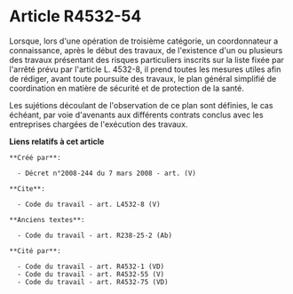 # Article R4532-54

Lorsque, lors d'une opération de troisième catégorie, un coordonnateur a connaissance, après le début des travaux, de
l'existence d'un ou plusieurs des travaux présentant des risques particuliers inscrits sur la liste fixée par l'arrêté prévu
par l'article L. 4532-8, il prend toutes les mesures utiles afin de rédiger, avant toute poursuite des travaux, le plan
général simplifié de coordination en matière de sécurité et de protection de la santé. 

Les sujétions découlant de l'observation de ce plan sont définies, le cas échéant, par voie d'avenants aux différents
contrats conclus avec les entreprises chargées de l'exécution des travaux.

**Liens relatifs à cet article**

	**Créé par**:

	  - Décret n°2008-244 du 7 mars 2008 - art. (V)

	**Cite**:

	  - Code du travail - art. L4532-8 (V)

	**Anciens textes**:

	  - Code du travail - art. R238-25-2 (Ab)

	**Cité par**:

	  - Code du travail - art. R4532-1 (VD)
	  - Code du travail - art. R4532-55 (V)
	  - Code du travail - art. R4532-75 (VD)
